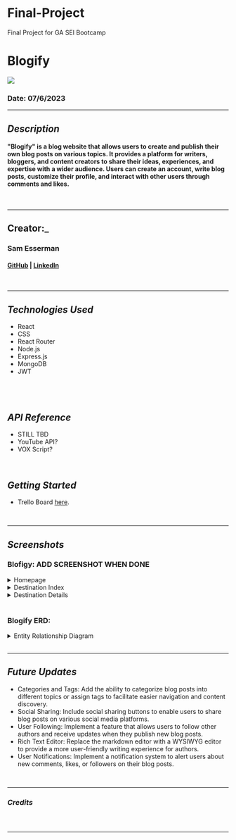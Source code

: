 # Final-Project
Final Project for GA SEI Bootcamp 

# Blogify

<img src="images/JourneyMate.png" name="image-name">

### Date: 07/6/2023

---

## **_Description_**

#### "Blogify" is a blog website that allows users to create and publish their own blog posts on various topics. It provides a platform for writers, bloggers, and content creators to share their ideas, experiences, and expertise with a wider audience. Users can create an account, write blog posts, customize their profile, and interact with other users through comments and likes.

<br>

---

## **Creator:_**

### Sam Esserman

#### [GitHub](https://github.com/SLEsserman) | [LinkedIn](https://www.linkedin.com/in/samuel-esserman/)

<br>

---

## **_Technologies Used_**
- React
- CSS
- React Router
- Node.js
- Express.js
- MongoDB
- JWT

## <br>

## **_API Reference_**

- STILL TBD
- YouTube API? 
- VOX Script?

<br>

## **_Getting Started_**

- Trello Board [here](https://trello.com/b/0LGswtn6/final-project).

<br>

---

## **_Screenshots_**

### Blofigy: ADD SCREENSHOT WHEN DONE

<details>
<summary>Homepage</summary>
  <img src="images/wireframe_1.png" name="image-name">
</details>
<details>
<summary>Destination Index</summary>
  <img src="images/wireframe_2.png" name="image-name">
</details>
<details>
 <summary>Destination Details</summary>
  <img src="images/wireframe_3.png" name="image-name">
</details>
<br>

### Blogify ERD:

<details>
 <summary>Entity Relationship Diagram</summary>
  (https://whimsical.com/final-project-GN2hfSWSq9Uj55yJWbPMCW)
</details>
<br>

---

## **_Future Updates_**

- Categories and Tags: Add the ability to categorize blog posts into different topics or assign tags to facilitate easier navigation and content discovery.
- Social Sharing: Include social sharing buttons to enable users to share blog posts on various social media platforms.
- User Following: Implement a feature that allows users to follow other authors and receive updates when they publish new blog posts.
- Rich Text Editor: Replace the markdown editor with a WYSIWYG editor to provide a more user-friendly writing experience for authors.
- User Notifications: Implement a notification system to alert users about new comments, likes, or followers on their blog posts.

<br>

---

### **_Credits_**

<br>

#####

#####

#####

#####

---

